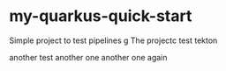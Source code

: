 # my-quarkus-quick-start

Simple project to test pipelines
g
The projectc test tekton

another test
another one
another one again


